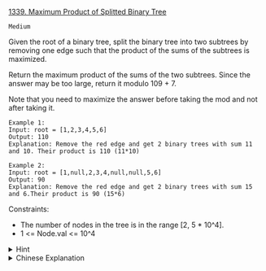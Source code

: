 [1339. Maximum Product of Splitted Binary Tree](https://leetcode.com/problems/maximum-product-of-splitted-binary-tree/description/)

`Medium`

Given the root of a binary tree, split the binary tree into two subtrees by removing one edge such that the product of the sums of the subtrees is maximized.

Return the maximum product of the sums of the two subtrees. Since the answer may be too large, return it modulo 109 + 7.

Note that you need to maximize the answer before taking the mod and not after taking it.

```
Example 1:
Input: root = [1,2,3,4,5,6]
Output: 110
Explanation: Remove the red edge and get 2 binary trees with sum 11 and 10. Their product is 110 (11*10)

Example 2:
Input: root = [1,null,2,3,4,null,null,5,6]
Output: 90
Explanation: Remove the red edge and get 2 binary trees with sum 15 and 6.Their product is 90 (15*6)
```

Constraints:

- The number of nodes in the tree is in the range [2, 5 * 10^4].
- 1 <= Node.val <= 10^4

<details>
<summary>Hint</summary>

If we know the sum of a subtree, the answer is max( (total_sum - subtree_sum) * subtree_sum) in each node.
</details>

<details>
<summary>Chinese Explanation</summary>

这里要用到前文 [手把手刷二叉树总结篇](https://labuladong.github.io/article/fname.html?fname=%E4%BA%8C%E5%8F%89%E6%A0%91%E6%80%BB%E7%BB%93) 说过的后序位置的妙用。

题目说的比较繁琐，这道题说的简单些就是：

在二叉树中切出一个小二叉树（子树），计算这个子树节点之和与剩下的节点之和的乘积。

想求最大乘积，那就穷举，把所有可能的切法都穷举一遍，计算乘积。

任何子树的节点之和都可以在后序位置获得，而剩下的其他节点之和就是整棵二叉树的节点之和减去子树节点之和。

所以我们写一个 getSum 函数，先执行一遍计算整棵树的节点之和，然后再调用一次利用它的后序位置计算乘积。

```java
class Solution {
    public int maxProduct(TreeNode root) {
        // 先利用求和函数得到整棵树的节点之和
        treeSum = getSum(root);
        // 再次调用，利用后序位置计算子树之积
        getSum(root);
        return (int) (res % (1e9 + 7));
    }

    long res = 0;
    int treeSum = 0;

    int getSum(TreeNode root) {
        if (root == null) {
            return 0;
        }
        int leftSum = getSum(root.left);
        int rightSum = getSum(root.right);
        int rootSum = leftSum + rightSum + root.val;
        // 后序位置计算乘积
        res = Math.max(res, (long) rootSum * (treeSum - rootSum));
        return rootSum;
    }
}
```
</details>